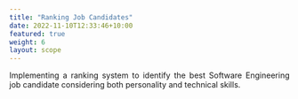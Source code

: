 ```yaml
---
title: "Ranking Job Candidates"
date: 2022-11-10T12:33:46+10:00
featured: true
weight: 6
layout: scope
---
```


<p style='text-align: justify;'>
Implementing a ranking system to identify the best Software Engineering job candidate considering both personality and technical skills.
</p>
